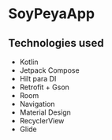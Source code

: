 # SoyPeyaApp


## Technologies used
- Kotlin
- Jetpack Compose
- Hilt para DI
- Retrofit + Gson
- Room
- Navigation
- Material Design
- RecyclerView
- Glide

